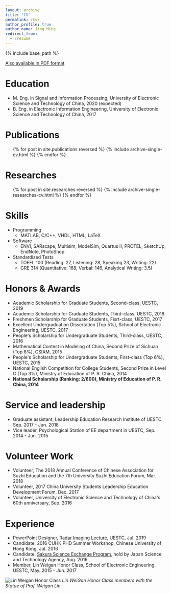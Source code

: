 ```yaml
---
layout: archive
title: "CV"
permalink: /cv/
author_profile: true
author_name: Jing Ming
redirect_from:
  - /resume
---
```


{% include base_path %}

[Also available in PDF format](https://github.com/JingMing2019/CurriculumVitae/raw/master/cv_JingMing.pdf)

Education
======
* M. Eng. in Signal and Information Processing, University of Electronic Science and Technology of China, 2020 (expected)
* B. Eng. in Electronic Information Engineering, University of Electronic Science and Technology of China, 2017

Publications
======
  <ul>{% for post in site.publications reversed %}
    {% include archive-single-cv.html %}
  {% endfor %}</ul>

Researches
======
  <ul>{% for post in site.researches reversed %}
    {% include archive-single-researches-cv.html %}
  {% endfor %}</ul>

Skills
======
* Programming
  * MATLAB, C/C++, VHDL, HTML, LaTeX
* Software
  * ENVI, SARscape, Multisim, ModelSim, Quartus II, PROTEL, SketchUp, EndNote, PhotoShop
* Standardized Tests
  * TOEFL 100 (Reading: 27, Listening: 28, Speaking 23, Writing: 22)
  * GRE 314 (Quantitative: 168, Verbal: 146, Analytical Writing: 3.5)

Honors & Awards
======
* Academic Scholarship for Graduate Students, Second-class, UESTC, 2019
* Academic Scholarship for Graduate Students, Third-class, UESTC, 2018
* Freshmen Scholarship for Graduate Students, Fisrt-class, UESTC, 2017
* Excellent Undergraduation Dissertation (Top 5%), School of Electronic Engineering, UESTC, 2017
* People's Scholarship for Undergraduate Students, Third-class, UESTC, 2016
* Mathematical Contest in Modeling of China, Second Prize of Sichuan (Top 8%), CSIAM, 2015
* People's Scholarship for Undergraduate Students, First-class (Top 6%), UESTC, 2015
* National English Competition for College Students, Second Prize in Level C (Top 3%), Ministry of Education of P. R. China, 2014
* **National Scholarship (Ranking: 2/600), Ministry of Education of P. R. China, 2014**

Service and leadership
======
* Graduate assistant, Leadership Education Research Institute of UESTC, Sep. 2017 - Jun. 2018
* Vice leader, Psychological Station of EE department in UESTC, Sep. 2014 - Jun. 2015

Volunteer Work
======
* Volunteer, The 2018 Annual Conference of Chinese Association for Suzhi Education and the 7th University Suzhi Education Forum, Mar. 2018
* Volunteer, 2017 China University Students Leadership Education Development Forum, Dec. 2017
* Volunteer, University of Electronic Science and Technology of China's 60th anniversary, Sep. 2016

Experience
======
* PowerPoint Designer, [Radar Imaging Lecture](/files/Radar-Imaging-Lecture.pdf), UESTC, Jul. 2019
* Candidate, 2016 CUHK PHD Summer Workshop, Chinese University of Hong Kong, Jul. 2016
* Candidate, [Sakura Science Exchange Program](https://ssp.jst.go.jp/EN/outline/index.html), hold by Japan Science and Technology Agency, Aug. 2016
* Member, Lin Weigan Honor Class, School of Electronic Engineering, UESTC, May. 2015 - Jun. 2017

![Lin Weigan Honor Class](/images/cv-linweigan-honor-class.jpg)
_Lin WeiGan Honor Class members with the Statue of Prof. Weigan Lin_